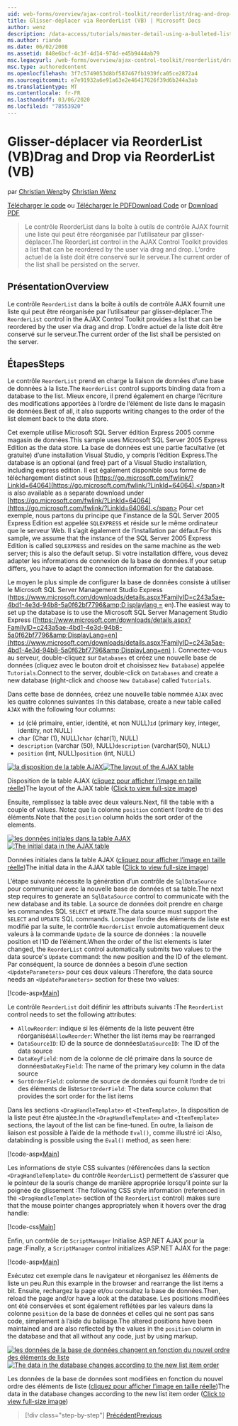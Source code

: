 ```yaml
---
uid: web-forms/overview/ajax-control-toolkit/reorderlist/drag-and-drop-via-reorderlist-vb
title: Glisser-déplacer via ReorderList (VB) | Microsoft Docs
author: wenz
description: /data-access/tutorials/master-detail-using-a-bulleted-list-of-master-records-with-a-details-datalist-vb
ms.author: riande
ms.date: 06/02/2008
ms.assetid: 848e6bcf-4c3f-4d14-974d-e45b9444ab79
msc.legacyurl: /web-forms/overview/ajax-control-toolkit/reorderlist/drag-and-drop-via-reorderlist-vb
msc.type: authoredcontent
ms.openlocfilehash: 3f7c5749053d8bf587467fb1939fca05ce2872a4
ms.sourcegitcommit: e7e91932a6e91a63e2e46417626f39d6b244a3ab
ms.translationtype: MT
ms.contentlocale: fr-FR
ms.lasthandoff: 03/06/2020
ms.locfileid: "78553920"
---
```

# <a name="drag-and-drop-via-reorderlist-vb"></a><span data-ttu-id="ee2fe-103">Glisser-déplacer via ReorderList (VB)</span><span class="sxs-lookup"><span data-stu-id="ee2fe-103">Drag and Drop via ReorderList (VB)</span></span>

<span data-ttu-id="ee2fe-104">par [Christian Wenz](https://github.com/wenz)</span><span class="sxs-lookup"><span data-stu-id="ee2fe-104">by [Christian Wenz](https://github.com/wenz)</span></span>

<span data-ttu-id="ee2fe-105">[Télécharger le code](https://download.microsoft.com/download/9/3/f/93f8daea-bebd-4821-833b-95205389c7d0/ReorderList5.vb.zip) ou [Télécharger le PDF](https://download.microsoft.com/download/2/d/c/2dc10e34-6983-41d4-9c08-f78f5387d32b/reorderlist5VB.pdf)</span><span class="sxs-lookup"><span data-stu-id="ee2fe-105">[Download Code](https://download.microsoft.com/download/9/3/f/93f8daea-bebd-4821-833b-95205389c7d0/ReorderList5.vb.zip) or [Download PDF](https://download.microsoft.com/download/2/d/c/2dc10e34-6983-41d4-9c08-f78f5387d32b/reorderlist5VB.pdf)</span></span>

> <span data-ttu-id="ee2fe-106">Le contrôle ReorderList dans la boîte à outils de contrôle AJAX fournit une liste qui peut être réorganisée par l’utilisateur par glisser-déplacer.</span><span class="sxs-lookup"><span data-stu-id="ee2fe-106">The ReorderList control in the AJAX Control Toolkit provides a list that can be reordered by the user via drag and drop.</span></span> <span data-ttu-id="ee2fe-107">L’ordre actuel de la liste doit être conservé sur le serveur.</span><span class="sxs-lookup"><span data-stu-id="ee2fe-107">The current order of the list shall be persisted on the server.</span></span>

## <a name="overview"></a><span data-ttu-id="ee2fe-108">Présentation</span><span class="sxs-lookup"><span data-stu-id="ee2fe-108">Overview</span></span>

<span data-ttu-id="ee2fe-109">Le contrôle `ReorderList` dans la boîte à outils de contrôle AJAX fournit une liste qui peut être réorganisée par l’utilisateur par glisser-déplacer.</span><span class="sxs-lookup"><span data-stu-id="ee2fe-109">The `ReorderList` control in the AJAX Control Toolkit provides a list that can be reordered by the user via drag and drop.</span></span> <span data-ttu-id="ee2fe-110">L’ordre actuel de la liste doit être conservé sur le serveur.</span><span class="sxs-lookup"><span data-stu-id="ee2fe-110">The current order of the list shall be persisted on the server.</span></span>

## <a name="steps"></a><span data-ttu-id="ee2fe-111">Étapes</span><span class="sxs-lookup"><span data-stu-id="ee2fe-111">Steps</span></span>

<span data-ttu-id="ee2fe-112">Le contrôle `ReorderList` prend en charge la liaison de données d’une base de données à la liste.</span><span class="sxs-lookup"><span data-stu-id="ee2fe-112">The `ReorderList` control supports binding data from a database to the list.</span></span> <span data-ttu-id="ee2fe-113">Mieux encore, il prend également en charge l’écriture des modifications apportées à l’ordre de l’élément de liste dans le magasin de données.</span><span class="sxs-lookup"><span data-stu-id="ee2fe-113">Best of all, it also supports writing changes to the order of the list element back to the data store.</span></span>

<span data-ttu-id="ee2fe-114">Cet exemple utilise Microsoft SQL Server édition Express 2005 comme magasin de données.</span><span class="sxs-lookup"><span data-stu-id="ee2fe-114">This sample uses Microsoft SQL Server 2005 Express Edition as the data store.</span></span> <span data-ttu-id="ee2fe-115">La base de données est une partie facultative (et gratuite) d’une installation Visual Studio, y compris l’édition Express.</span><span class="sxs-lookup"><span data-stu-id="ee2fe-115">The database is an optional (and free) part of a Visual Studio installation, including express edition.</span></span> <span data-ttu-id="ee2fe-116">Il est également disponible sous forme de téléchargement distinct sous [https://go.microsoft.com/fwlink/?LinkId=64064](https://go.microsoft.com/fwlink/?LinkId=64064).</span><span class="sxs-lookup"><span data-stu-id="ee2fe-116">It is also available as a separate download under [https://go.microsoft.com/fwlink/?LinkId=64064](https://go.microsoft.com/fwlink/?LinkId=64064).</span></span> <span data-ttu-id="ee2fe-117">Pour cet exemple, nous partons du principe que l’instance de la SQL Server 2005 Express Edition est appelée `SQLEXPRESS` et réside sur le même ordinateur que le serveur Web. Il s’agit également de l’installation par défaut.</span><span class="sxs-lookup"><span data-stu-id="ee2fe-117">For this sample, we assume that the instance of the SQL Server 2005 Express Edition is called `SQLEXPRESS` and resides on the same machine as the web server; this is also the default setup.</span></span> <span data-ttu-id="ee2fe-118">Si votre installation diffère, vous devez adapter les informations de connexion de la base de données.</span><span class="sxs-lookup"><span data-stu-id="ee2fe-118">If your setup differs, you have to adapt the connection information for the database.</span></span>

<span data-ttu-id="ee2fe-119">Le moyen le plus simple de configurer la base de données consiste à utiliser le Microsoft SQL Server Management Studio Express ([https://www.microsoft.com/downloads/details.aspx?FamilyID=c243a5ae-4bd1-4e3d-94b8-5a0f62bf7796&amp;D isplaylang =](https://www.microsoft.com/downloads/details.aspx?FamilyID=c243a5ae-4bd1-4e3d-94b8-5a0f62bf7796&amp;DisplayLang=en) en).</span><span class="sxs-lookup"><span data-stu-id="ee2fe-119">The easiest way to set up the database is to use the Microsoft SQL Server Management Studio Express ([https://www.microsoft.com/downloads/details.aspx?FamilyID=c243a5ae-4bd1-4e3d-94b8-5a0f62bf7796&amp;DisplayLang=en](https://www.microsoft.com/downloads/details.aspx?FamilyID=c243a5ae-4bd1-4e3d-94b8-5a0f62bf7796&amp;DisplayLang=en) ).</span></span> <span data-ttu-id="ee2fe-120">Connectez-vous au serveur, double-cliquez sur `Databases` et créez une nouvelle base de données (cliquez avec le bouton droit et choisissez `New Database`) appelée `Tutorials`.</span><span class="sxs-lookup"><span data-stu-id="ee2fe-120">Connect to the server, double-click on `Databases` and create a new database (right-click and choose `New Database`) called `Tutorials`.</span></span>

<span data-ttu-id="ee2fe-121">Dans cette base de données, créez une nouvelle table nommée `AJAX` avec les quatre colonnes suivantes :</span><span class="sxs-lookup"><span data-stu-id="ee2fe-121">In this database, create a new table called `AJAX` with the following four columns:</span></span>

- <span data-ttu-id="ee2fe-122">`id` (clé primaire, entier, identité, et non NULL)</span><span class="sxs-lookup"><span data-stu-id="ee2fe-122">`id` (primary key, integer, identity, not NULL)</span></span>
- <span data-ttu-id="ee2fe-123">`char` (Char (1), NULL)</span><span class="sxs-lookup"><span data-stu-id="ee2fe-123">`char` (char(1), NULL)</span></span>
- <span data-ttu-id="ee2fe-124">`description` (varchar (50), NULL)</span><span class="sxs-lookup"><span data-stu-id="ee2fe-124">`description` (varchar(50), NULL)</span></span>
- <span data-ttu-id="ee2fe-125">`position` (int, NULL)</span><span class="sxs-lookup"><span data-stu-id="ee2fe-125">`position` (int, NULL)</span></span>

<span data-ttu-id="ee2fe-126">[![la disposition de la table AJAX](drag-and-drop-via-reorderlist-vb/_static/image2.png)](drag-and-drop-via-reorderlist-vb/_static/image1.png)</span><span class="sxs-lookup"><span data-stu-id="ee2fe-126">[![The layout of the AJAX table](drag-and-drop-via-reorderlist-vb/_static/image2.png)](drag-and-drop-via-reorderlist-vb/_static/image1.png)</span></span>

<span data-ttu-id="ee2fe-127">Disposition de la table AJAX ([cliquez pour afficher l’image en taille réelle](drag-and-drop-via-reorderlist-vb/_static/image3.png))</span><span class="sxs-lookup"><span data-stu-id="ee2fe-127">The layout of the AJAX table ([Click to view full-size image](drag-and-drop-via-reorderlist-vb/_static/image3.png))</span></span>

<span data-ttu-id="ee2fe-128">Ensuite, remplissez la table avec deux valeurs.</span><span class="sxs-lookup"><span data-stu-id="ee2fe-128">Next, fill the table with a couple of values.</span></span> <span data-ttu-id="ee2fe-129">Notez que la colonne `position` contient l’ordre de tri des éléments.</span><span class="sxs-lookup"><span data-stu-id="ee2fe-129">Note that the `position` column holds the sort order of the elements.</span></span>

<span data-ttu-id="ee2fe-130">[![les données initiales dans la table AJAX](drag-and-drop-via-reorderlist-vb/_static/image5.png)](drag-and-drop-via-reorderlist-vb/_static/image4.png)</span><span class="sxs-lookup"><span data-stu-id="ee2fe-130">[![The initial data in the AJAX table](drag-and-drop-via-reorderlist-vb/_static/image5.png)](drag-and-drop-via-reorderlist-vb/_static/image4.png)</span></span>

<span data-ttu-id="ee2fe-131">Données initiales dans la table AJAX ([cliquez pour afficher l’image en taille réelle](drag-and-drop-via-reorderlist-vb/_static/image6.png))</span><span class="sxs-lookup"><span data-stu-id="ee2fe-131">The initial data in the AJAX table ([Click to view full-size image](drag-and-drop-via-reorderlist-vb/_static/image6.png))</span></span>

<span data-ttu-id="ee2fe-132">L’étape suivante nécessite la génération d’un contrôle de `SqlDataSource` pour communiquer avec la nouvelle base de données et sa table.</span><span class="sxs-lookup"><span data-stu-id="ee2fe-132">The next step requires to generate an `SqlDataSource` control to communicate with the new database and its table.</span></span> <span data-ttu-id="ee2fe-133">La source de données doit prendre en charge les commandes SQL `SELECT` et `UPDATE`.</span><span class="sxs-lookup"><span data-stu-id="ee2fe-133">The data source must support the `SELECT` and `UPDATE` SQL commands.</span></span> <span data-ttu-id="ee2fe-134">Lorsque l’ordre des éléments de liste est modifié par la suite, le contrôle `ReorderList` envoie automatiquement deux valeurs à la commande `Update` de la source de données : la nouvelle position et l’ID de l’élément.</span><span class="sxs-lookup"><span data-stu-id="ee2fe-134">When the order of the list elements is later changed, the `ReorderList` control automatically submits two values to the data source's `Update` command: the new position and the ID of the element.</span></span> <span data-ttu-id="ee2fe-135">Par conséquent, la source de données a besoin d’une section `<UpdateParameters>` pour ces deux valeurs :</span><span class="sxs-lookup"><span data-stu-id="ee2fe-135">Therefore, the data source needs an `<UpdateParameters>` section for these two values:</span></span>

[!code-aspx[Main](drag-and-drop-via-reorderlist-vb/samples/sample1.aspx)]

<span data-ttu-id="ee2fe-136">Le contrôle `ReorderList` doit définir les attributs suivants :</span><span class="sxs-lookup"><span data-stu-id="ee2fe-136">The `ReorderList` control needs to set the following attributes:</span></span>

- <span data-ttu-id="ee2fe-137">`AllowReorder`: indique si les éléments de la liste peuvent être réorganisés</span><span class="sxs-lookup"><span data-stu-id="ee2fe-137">`AllowReorder`: Whether the list items may be rearranged</span></span>
- <span data-ttu-id="ee2fe-138">`DataSourceID`: ID de la source de données</span><span class="sxs-lookup"><span data-stu-id="ee2fe-138">`DataSourceID`: The ID of the data source</span></span>
- <span data-ttu-id="ee2fe-139">`DataKeyField`: nom de la colonne de clé primaire dans la source de données</span><span class="sxs-lookup"><span data-stu-id="ee2fe-139">`DataKeyField`: The name of the primary key column in the data source</span></span>
- <span data-ttu-id="ee2fe-140">`SortOrderField`: colonne de source de données qui fournit l’ordre de tri des éléments de liste</span><span class="sxs-lookup"><span data-stu-id="ee2fe-140">`SortOrderField`: The data source column that provides the sort order for the list items</span></span>

<span data-ttu-id="ee2fe-141">Dans les sections `<DragHandleTemplate>` et `<ItemTemplate>`, la disposition de la liste peut être ajustée.</span><span class="sxs-lookup"><span data-stu-id="ee2fe-141">In the `<DragHandleTemplate>` and `<ItemTemplate>` sections, the layout of the list can be fine-tuned.</span></span> <span data-ttu-id="ee2fe-142">En outre, la liaison de liaison est possible à l’aide de la méthode `Eval()`, comme illustré ici :</span><span class="sxs-lookup"><span data-stu-id="ee2fe-142">Also, databinding is possible using the `Eval()` method, as seen here:</span></span>

[!code-aspx[Main](drag-and-drop-via-reorderlist-vb/samples/sample2.aspx)]

<span data-ttu-id="ee2fe-143">Les informations de style CSS suivantes (référencées dans la section `<DragHandleTemplate>` du contrôle `ReorderList`) permettent de s’assurer que le pointeur de la souris change de manière appropriée lorsqu’il pointe sur la poignée de glissement :</span><span class="sxs-lookup"><span data-stu-id="ee2fe-143">The following CSS style information (referenced in the `<DragHandleTemplate>` section of the `ReorderList` control) makes sure that the mouse pointer changes appropriately when it hovers over the drag handle:</span></span>

[!code-css[Main](drag-and-drop-via-reorderlist-vb/samples/sample3.css)]

<span data-ttu-id="ee2fe-144">Enfin, un contrôle de `ScriptManager` Initialise ASP.NET AJAX pour la page :</span><span class="sxs-lookup"><span data-stu-id="ee2fe-144">Finally, a `ScriptManager` control initializes ASP.NET AJAX for the page:</span></span>

[!code-aspx[Main](drag-and-drop-via-reorderlist-vb/samples/sample4.aspx)]

<span data-ttu-id="ee2fe-145">Exécutez cet exemple dans le navigateur et réorganisez les éléments de liste un peu.</span><span class="sxs-lookup"><span data-stu-id="ee2fe-145">Run this example in the browser and rearrange the list items a bit.</span></span> <span data-ttu-id="ee2fe-146">Ensuite, rechargez la page et/ou consultez la base de données.</span><span class="sxs-lookup"><span data-stu-id="ee2fe-146">Then, reload the page and/or have a look at the database.</span></span> <span data-ttu-id="ee2fe-147">Les positions modifiées ont été conservées et sont également reflétées par les valeurs dans la colonne `position` de la base de données et celles qui ne sont pas sans code, simplement à l’aide du balisage.</span><span class="sxs-lookup"><span data-stu-id="ee2fe-147">The altered positions have been maintained and are also reflected by the values in the `position` column in the database and that all without any code, just by using markup.</span></span>

<span data-ttu-id="ee2fe-148">[![les données de la base de données changent en fonction du nouvel ordre des éléments de liste](drag-and-drop-via-reorderlist-vb/_static/image8.png)](drag-and-drop-via-reorderlist-vb/_static/image7.png)</span><span class="sxs-lookup"><span data-stu-id="ee2fe-148">[![The data in the database changes according to the new list item order](drag-and-drop-via-reorderlist-vb/_static/image8.png)](drag-and-drop-via-reorderlist-vb/_static/image7.png)</span></span>

<span data-ttu-id="ee2fe-149">Les données de la base de données sont modifiées en fonction du nouvel ordre des éléments de liste ([cliquez pour afficher l’image en taille réelle](drag-and-drop-via-reorderlist-vb/_static/image9.png))</span><span class="sxs-lookup"><span data-stu-id="ee2fe-149">The data in the database changes according to the new list item order ([Click to view full-size image](drag-and-drop-via-reorderlist-vb/_static/image9.png))</span></span>

> [!div class="step-by-step"]
> [<span data-ttu-id="ee2fe-150">Précédent</span><span class="sxs-lookup"><span data-stu-id="ee2fe-150">Previous</span></span>](using-postbacks-with-reorderlist-vb.md)
